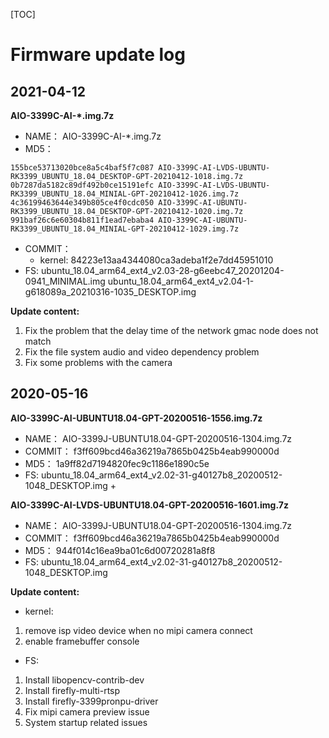 
[TOC]


# Firmware update log

## 2021-04-12
**AIO-3399C-AI-*.img.7z**
* NAME： AIO-3399C-AI-*.img.7z
* MD5：
```
155bce53713020bce8a5c4baf5f7c087 AIO-3399C-AI-LVDS-UBUNTU-RK3399_UBUNTU_18.04_DESKTOP-GPT-20210412-1018.img.7z
0b7287da5182c89df492b0ce15191efc AIO-3399C-AI-LVDS-UBUNTU-RK3399_UBUNTU_18.04_MINIAL-GPT-20210412-1026.img.7z
4c36199463644e349b805ce4f0cdc050 AIO-3399C-AI-UBUNTU-RK3399_UBUNTU_18.04_DESKTOP-GPT-20210412-1020.img.7z
991baf26c6e60304b811f1ead7ebaba4 AIO-3399C-AI-UBUNTU-RK3399_UBUNTU_18.04_MINIAL-GPT-20210412-1029.img.7z
```
* COMMIT：
    * kernel: 84223e13aa4344080ca3adeba1f2e7dd45951010
* FS:
    ubuntu_18.04_arm64_ext4_v2.03-28-g6eebc47_20201204-0941_MINIMAL.img
    ubuntu_18.04_arm64_ext4_v2.04-1-g618089a_20210316-1035_DESKTOP.img

**Update content:**
1. Fix the problem that the delay time of the network gmac node does not match
2. Fix the file system audio and video dependency problem
3. Fix some problems with the camera


## 2020-05-16
**AIO-3399C-AI-UBUNTU18.04-GPT-20200516-1556.img.7z**

* NAME： AIO-3399J-UBUNTU18.04-GPT-20200516-1304.img.7z
* COMMIT： f3ff609bcd46a36219a7865b0425b4eab990000d
* MD5： 1a9ff82d7194820fec9c1186e1890c5e
* FS: ubuntu_18.04_arm64_ext4_v2.02-31-g40127b8_20200512-1048_DESKTOP.img +

**AIO-3399C-AI-LVDS-UBUNTU18.04-GPT-20200516-1601.img.7z**

* NAME： AIO-3399J-UBUNTU18.04-GPT-20200516-1304.img.7z
* COMMIT： f3ff609bcd46a36219a7865b0425b4eab990000d
* MD5： 944f014c16ea9ba01c6d00720281a8f8
* FS: ubuntu_18.04_arm64_ext4_v2.02-31-g40127b8_20200512-1048_DESKTOP.img

**Update content:**
* kernel:
1. remove isp video device when no mipi camera connect
2. enable framebuffer console

* FS:
1. Install libopencv-contrib-dev
2. Install firefly-multi-rtsp
3. Install firefly-3399pronpu-driver
4. Fix mipi camera preview issue
5. System startup related issues